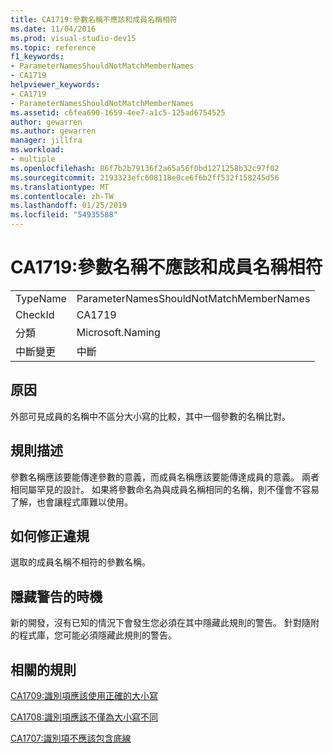 ```yaml
---
title: CA1719:參數名稱不應該和成員名稱相符
ms.date: 11/04/2016
ms.prod: visual-studio-dev15
ms.topic: reference
f1_keywords:
- ParameterNamesShouldNotMatchMemberNames
- CA1719
helpviewer_keywords:
- CA1719
- ParameterNamesShouldNotMatchMemberNames
ms.assetid: c6fea690-1659-4ee7-a1c5-125ad6754525
author: gewarren
ms.author: gewarren
manager: jillfra
ms.workload:
- multiple
ms.openlocfilehash: 86f7b2b79136f2a65a56f0bd1271258b32c97f02
ms.sourcegitcommit: 2193323efc608118e0ce6f6b2ff532f158245d56
ms.translationtype: MT
ms.contentlocale: zh-TW
ms.lasthandoff: 01/25/2019
ms.locfileid: "54935588"
---
```

# <a name="ca1719-parameter-names-should-not-match-member-names"></a>CA1719:參數名稱不應該和成員名稱相符

|||
|-|-|
|TypeName|ParameterNamesShouldNotMatchMemberNames|
|CheckId|CA1719|
|分類|Microsoft.Naming|
|中斷變更|中斷|

## <a name="cause"></a>原因
 外部可見成員的名稱中不區分大小寫的比較，其中一個參數的名稱比對。

## <a name="rule-description"></a>規則描述
 參數名稱應該要能傳達參數的意義，而成員名稱應該要能傳達成員的意義。 兩者相同屬罕見的設計。 如果將參數命名為與成員名稱相同的名稱，則不僅會不容易了解，也會讓程式庫難以使用。

## <a name="how-to-fix-violations"></a>如何修正違規
 選取的成員名稱不相符的參數名稱。

## <a name="when-to-suppress-warnings"></a>隱藏警告的時機
 新的開發，沒有已知的情況下會發生您必須在其中隱藏此規則的警告。 針對隨附的程式庫，您可能必須隱藏此規則的警告。

## <a name="related-rules"></a>相關的規則
 [CA1709:識別項應該使用正確的大小寫](../code-quality/ca1709-identifiers-should-be-cased-correctly.md)

 [CA1708:識別項應該不僅為大小寫不同](../code-quality/ca1708-identifiers-should-differ-by-more-than-case.md)

 [CA1707:識別項不應該包含底線](../code-quality/ca1707-identifiers-should-not-contain-underscores.md)